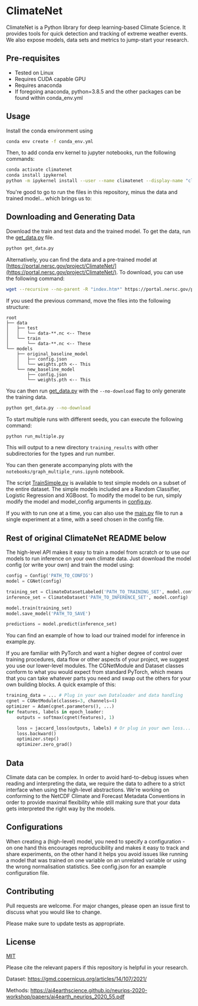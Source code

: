# ClimateNet

ClimateNet is a Python library for deep learning-based Climate Science. It provides tools for quick detection and tracking of extreme weather events. We also expose models, data sets and metrics to jump-start your research.

## Pre-requisites
- Tested on Linux
- Requires CUDA capable GPU
- Requires anaconda
- If foregoing anaconda, python=3.8.5 and the other packages can be found within conda_env.yml

## Usage

Install the conda environment using 
```sh
conda env create -f conda_env.yml
```

Then, to add conda env kernel to jupyter notebooks, run the following commands: 
```sh
conda activate climatenet
conda install ipykernel
python -m ipykernel install --user --name climatenet --display-name "climatenet"
```
You're good to go to run the files in this repository, minus the data and trained model... which brings us to:
## Downloading and Generating Data
Download the train and test data and the trained model.
To get the data, run the [get_data.py](get_data.py) file.
```bash
python get_data.py
```

Alternatively, you can find the data and a pre-trained model at [https://portal.nersc.gov/project/ClimateNet/](https://portal.nersc.gov/project/ClimateNet/).
To download, you can use the following command:
```sh
wget --recursive --no-parent -R "index.htm*" https://portal.nersc.gov/project/ClimateNet/climatenet_new/
```

If you used the previous command, move the files into the following structure:
```
root
├── data
│   ├── test
│   │   └── data-**.nc <-- These
│   └── train
│       └── data-**.nc <-- These
└── models
    ├── original_baseline_model
    │   ├── config.json
    │   └── weights.pth <-- This
    └── new_baseline_model
        ├── config.json
        └── weights.pth <-- This
```

You can then run [get_data.py](get_data.py) with the `--no-download` flag to only generate the training data.
```bash
python get_data.py --no-download
```

To start multiple runs with different seeds, you can execute the following command:
```bash
python run_multiple.py
```
This will output to a new directory `training_results` with other subdirectories for the types and run number.

You can then generate accompanying plots with the `notebooks/graph_multiple_runs.ipynb` notebook.

The script [TrainSimple.py](TrainSimple.py) is available to test simple models on a subset of the entire dataset. The simple models included are a Random Classifier, Logistic Regression and XGBoost. To modify the model to be run, simply modify the model and model_config arguments in [config.py](config.py). 

If you with to run one at a time, you can also use the [main.py](main.py) file to run a single experiment at a time, with a seed chosen in the config file.


## Rest of original ClimateNet README below

The high-level API makes it easy to train a model from scratch or to use our models to run inference on your own climate data. Just download the model config (or write your own) and train the model using:

```python
config = Config('PATH_TO_CONFIG')
model = CGNet(config)

training_set = ClimateDatasetLabeled('PATH_TO_TRAINING_SET', model.config)
inference_set = ClimateDataset('PATH_TO_INFERENCE_SET', model.config)

model.train(training_set)
model.save_model('PATH_TO_SAVE')

predictions = model.predict(inference_set)
```

You can find an example of how to load our trained model for inference in example.py.

If you are familiar with PyTorch and want a higher degree of control over training procedures, data flow or other aspects of your project, we suggest you use our lower-level modules.
The CGNetModule and Dataset classes conform to what you would expect from standard PyTorch, which means that you can take whatever parts you need and swap out the others for your own building blocks. A quick example of this:

```python
training_data = ... # Plug in your own Dataloader and data handling
cgnet = CGNetModule(classes=3, channels=4)
optimizer = Adam(cgnet.parameters(), ...)      
for features, labels in epoch_loader:
    outputs = softmax(cgnet(features), 1)

    loss = jaccard_loss(outputs, labels) # Or plug in your own loss...
    loss.backward()
    optimizer.step()
    optimizer.zero_grad() 
```

## Data

Climate data can be complex. In order to avoid hard-to-debug issues when reading and interpreting the data, we require the data to adhere to a strict interface when using the high-level abstractions. We're working on conforming to the NetCDF Climate and Forecast Metadata Conventions in order to provide maximal flexibility while still making sure that your data gets interpreted the right way by the models.

## Configurations

When creating a (high-level) model, you need to specify a configuration - on one hand this encourages reproducibility and makes it easy to track and share experiments, on the other hand it helps you avoid issues like running a model that was trained on one variable on an unrelated variable or using the wrong normalisation statistics.
See config.json for an example configuration file.

## Contributing
Pull requests are welcome. For major changes, please open an issue first to discuss what you would like to change.

Please make sure to update tests as appropriate.

## License
[MIT](https://choosealicense.com/licenses/mit/)

Please cite the relevant papers if this repository is helpful in your research.

Dataset: https://gmd.copernicus.org/articles/14/107/2021/

Methods: https://ai4earthscience.github.io/neurips-2020-workshop/papers/ai4earth_neurips_2020_55.pdf
